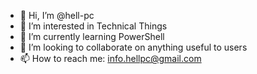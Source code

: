 - 👋 Hi, I’m @hell-pc
- 👀 I’m interested in Technical Things
- 🌱 I’m currently learning PowerShell
- 💞️ I’m looking to collaborate on anything useful to users
- 📫 How to reach me: info.hellpc@gmail.com

<!---
hell-pc/hell-pc is a ✨ special ✨ repository because its `README.md` (this file) appears on your GitHub profile.
You can click the Preview link to take a look at your changes.
--->
